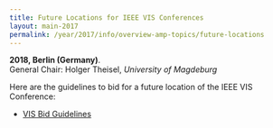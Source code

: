 ```yaml
---
title: Future Locations for IEEE VIS Conferences
layout: main-2017
permalink: /year/2017/info/overview-amp-topics/future-locations
---
```


**2018, Berlin (Germany)**.  
General Chair: Holger Theisel, *University of Magdeburg*

Here are the guidelines to bid for a future location of the IEEE VIS Conference:

* [VIS Bid Guidelines](/attachments/VISBidGuidelines.pdf)
